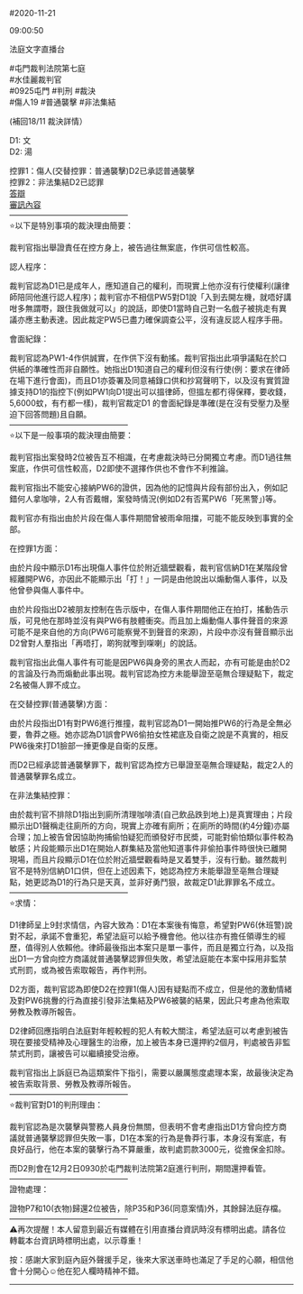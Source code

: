 #2020-11-21


09:00:50

法庭文字直播台

\#屯門裁判法院第七庭  
\#水佳麗裁判官  
\#0925屯門 \#判刑 \#裁決  
\#傷人19 \#普通襲擊 \#非法集結  
  
(補回18/11 裁決詳情）  
  
D1: 文  
D2: 湯  
  
控罪1：傷人(交替控罪：普通襲擊)D2已承認普通襲擊  
控罪2：非法集結D2已認罪  
[答辯](https://t.me/youarenotalonehk_live/5298)  
[審訊內容](https://t.me/youarenotalonehk_live/11387)  
———————————————  
⭐️以下是特別事項的裁決理由簡要：  
  
裁判官指出舉證責任在控方身上，被告過往無案底，作供可信性較高。  
  
認人程序：  
  
裁判官認為D1已是成年人，應知道自己的權利，而現實上他亦沒有行使權利(讓律師陪同他進行認人程序)；裁判官亦不相信PW5對D1說「入到去開左機，就唔好講咁多無謂嘢，跟住我做就可以」的說話，即使D1當時自己對一名戲子被挑走有異議亦應主動表達。因此裁定PW5已盡力確保調查公平，沒有違反認人程序手冊。  
  
會面紀錄：  
  
裁判官認為PW1-4作供誠實，在作供下沒有動搖。裁判官指出此項爭議點在於口供紙的準確性而非自願性。她指出D1知道自己的權利但沒有行使(例：要求在律師在場下進行會面)，而且D1亦簽署及同意補錄口供和抄寫聲明下，以及沒有實質證據支持D1的指控下(例如PW1向D1提出可以搵律師，但搵左都冇得保釋，要收錢，5,6000蚊，有冇都一樣)，裁判官裁定D1 的會面紀錄是準確(是在沒有受壓力及壓迫下回答問題)且自願。  
———————————————  
⭐️以下是一般事項的裁決理由簡要：  
  
裁判官指出案發時2位被告互不相識，在考慮裁決時已分開獨立考慮。而D1過往無案底，作供可信性較高，D2即使不選擇作供也不會作不利推論。  
  
裁判官指出不能安心接納PW6的證供，因為他的記憶與片段有部份出入，例如記錯何人拿咖啡，2人有否戴帽，案發時情況(例如D2有否罵PW6「死黑警」)等。  
  
裁判官亦有指出由於片段在傷人事件期間曾被雨傘阻擋，可能不能反映到事實的全部。  
  
在控罪1方面：  
  
由於片段中顯示D1布出現傷人事件位於附近牆壁觀看，裁判官信納D1在某階段曾經離開PW6，亦因此不能顯示出「打！」一詞是由他說出以煽動傷人事件，以及他曾參與傷人事件中。  
  
由於片段指出D2被朋友控制在告示版中，在傷人事件期間他正在拍打，搖動告示版，可見他在那時並沒有與PW6有肢體衝突。而且加上煽動傷人事件聲音的來源可能不是來自他的方向(PW6可能察覺不到聲音的來源)，片段中亦沒有聲音顯示出D2曾對人羣指出「再唔打，啲狗就嚟到㗎喇」的說話。  
  
裁判官指出此傷人事件有可能是因PW6與身旁的黑衣人而起，亦有可能是由於D2的言論及行為而煽動此事出現。裁判官認為控方未能舉證至亳無合理疑點下，裁定2名被傷人罪不成立。  
  
在交替控罪(普通襲擊)方面：  
  
由於片段指出D1有對PW6進行推撞，裁判官認為D1一開始推PW6的行為是全無必要，魯莽之極。她亦認為D1誤會PW6偷拍女性裙底及自衛之說是不真實的，相反PW6後來打D1臉部一捶更像是自衛的反應。  
  
而D2已經承認普通襲擊罪下，裁判官認為控方已舉證至亳無合理疑點，裁定2人的普通襲擊罪名成立。  
  
在非法集結控罪：  
  
由於裁判官不排除D1指出到廁所清理咖啡漬(自己飲品跌到地上)是真實理由；片段顯示出D1聲稱走往廁所的方向，現實上亦確有廁所；在廁所的時間(約4分鐘)亦屬合理；加上被告曾因協助拘捕偷怕疑犯而頒發好市民奬，可能對偷怕類似事件較為敏感；片段能顯示出D1在開始人群集結及當他知道事件非偷拍事件時很快已離開現場，而且片段顯示D1在位於附近牆壁觀看時是叉着雙手，沒有行動。雖然裁判官不是特別信納D1口供，但在上述因素下，她認為控方未能舉證至亳無合理疑點，她更認為D1的行為只是天真，並非好勇鬥狠，故裁定D1此罪罪名不成立。  
———————————————  
⭐️求情：  
  
D1律師呈上9封求情信，內容大致為：D1在本案後有悔意，希望對PW6(休班警)說對不起，承諾不會重犯，希望法庭可以給予機會他。他以往亦有擔任領導生的經歷，值得別人依賴他。律師最後指出本案只是單一事件，而且是獨立行為，以及指出D1一方曾向控方商議就普通襲擊認罪但失敗，希望法庭能在本案中採用非監禁式刑罰，或為被告索取報告，再作判刑。  
  
D2方面，裁判官認為即使D2在控罪1(傷人)因有疑點而不成立，但是他的激動情緒及對PW6挑釁的行為直接引發非法集結及PW6被襲的結果，因此只考慮為他索取勞教及教導所報告。  
  
D2律師回應指明白法庭對年輕較輕的犯人有較大關注，希望法庭可以考慮到被告現在要接受精神及心理醫生的治療，加上被告本身已還押約2個月，判處被告非監禁式刑罰，讓被告可以繼續接受治療。  
  
裁判官指出上訴庭已為這類案件下指引，需要以嚴厲態度處理本案，故最後決定為被告索取背景、勞教及教導所報告。  
———————————————  
⭐️裁判官對D1的判刑理由：  
  
裁判官認為是次襲擊與警務人員身份無關，但表明不會考慮指出D1方曾向控方商議就普通襲擊認罪但失敗一事，D1在本案的行為是魯莽行事，本身沒有案底，有良好品行，他在本案的襲擊行為不算嚴重，故判處罰款3000元，從擔保金扣除。  
  
而D2則會在12月2日0930於屯門裁判法院第2庭進行判刑，期間還押看管。  
———————————————  
證物處理：  
  
證物P7和10(衣物)歸還2位被告，除P35和P36(同意案情)外，其餘歸法庭存檔。  
———————————————  
⚠️再次提醒！本人留意到最近有媒體在引用直播台資訊時沒有標明出處。請各位轉載本台資訊時標明出處，以示尊重！  
  
按：感謝大家到庭內庭外聲援手足，後來大家送車時也滿足了手足的心願，相信他會十分開心☺️他在犯人欄時精神不錯。

---
      
